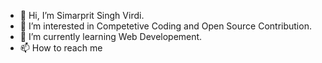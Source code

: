 - 👋 Hi, I’m Simarprit Singh Virdi.
- 👀 I’m interested in Competetive Coding and Open Source Contribution.
- 🌱 I’m currently learning Web Developement.
- 📫 How to reach me 

<!---
singhsv13/singhsv13 is a ✨ special ✨ repository because its `README.md` (this file) appears on your GitHub profile.
You can click the Preview link to take a look at your changes.
--->

